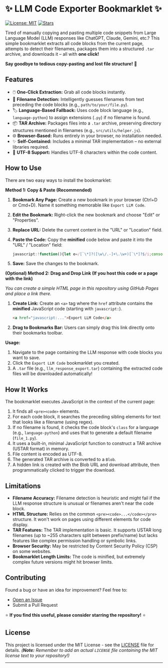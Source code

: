 # ✨ LLM Code Exporter Bookmarklet ✨

[![License: MIT](https://img.shields.io/badge/License-MIT-yellow.svg)](https://opensource.org/licenses/MIT)
[![Stars](https://img.shields.io/github/stars/gloryknight/IA_file_extractor?style=social)](https://github.com/gloryknight/IA_file_extractor/stargazers) <!-- **Important:** Update the URL! -->

Tired of manually copying and pasting multiple code snippets from Large Language Model (LLM) responses like ChatGPT, Claude, Gemini, etc.? This simple bookmarklet extracts all code blocks from the current page, attempts to detect their filenames, packages them into a structured `.tar` archive, and downloads it – all with **one click!**

**Say goodbye to tedious copy-pasting and lost file structure!** 🚀

<!-- 🖼️ **RECOMMENDATION:** Create a short GIF showing the bookmarklet in action (click -> download) and embed it here! -->
<!-- Example: ![Demo GIF](link-to-your-demo.gif) -->

## Features

*   🖱️ **One-Click Extraction:** Grab all code blocks instantly.
*   📄 **Filename Detection:** Intelligently guesses filenames from text preceding the code blocks (e.g., `path/to/your/file.py`).
*   🏷️ **Language-Based Fallback:** Uses code block language (e.g., `language-python`) to assign extensions (`.py`) if no filename is found.
*   📦 **TAR Archive:** Packages files into a `.tar` archive, preserving directory structures mentioned in filenames (e.g., `src/utils/helper.js`).
*   🌐 **Browser-Based:** Runs entirely in your browser, no installation needed.
*   ✨ **Self-Contained:** Includes a minimal TAR implementation – no external libraries required.
*   📝 **UTF-8 Support:** Handles UTF-8 characters within the code content.

## How to Use

There are two easy ways to install the bookmarklet:

**Method 1: Copy & Paste (Recommended)**

1.  **Bookmark Any Page:** Create a new bookmark in your browser (Ctrl+D or Cmd+D). Name it something memorable like `Export LLM Code`.
2.  **Edit the Bookmark:** Right-click the new bookmark and choose "Edit" or "Properties".
3.  **Replace URL:** Delete the current content in the "URL" or "Location" field.
4.  **Paste the Code:** Copy the **minified** code below and paste it into the "URL" / "Location" field:

    ```javascript
    javascript:!function(){let e=/[`\*]?([\w\/.-]+\.\w+)[`\*]?$/i;console.log("Bookmarklet: Starting code extraction...");let t=document.querySelectorAll("pre > code"),l=[],n=1;if(0===t.length){alert('Bookmarklet: No code blocks found using selector "pre > code".');return}if(t.forEach(t=>{let r=t.closest("pre");if(!r)return;let o=t.textContent;if(!o||""===o.trim()){console.log("Bookmarklet: Skipping empty code block.");return}let s="",$=r.previousElementSibling,i=0;for(;$&&i<3;){let a=$.textContent?.trim();if(a){let c=a.match(e);if(c&&c[1]&&c[1].length<150&&!c[1].includes(" ")&&c[1].includes(".")){s=c[1],console.log(`Bookmarklet: Found potential filename "${s}" in preceding element.`);break}}$=$.previousElementSibling,i++}if(!s){let u=".txt",p=Array.from(t.classList).find(e=>e.startsWith("language-"));if(p){let f=p.substring(9),g={python:".py",javascript:".js",html:".html",css:".css",bash:".sh",shell:".sh",java:".java",csharp:".cs",cpp:".cpp",c:".c",typescript:".ts",json:".json",yaml:".yaml",markdown:".md",sql:".sql",xml:".xml",dockerfile:".dockerfile",plaintext:".txt"};g[f]?u=g[f]:f&&(u="."+f)}s=`file_${n}${u}`,console.log(`Bookmarklet: Could not find filename, using default: "${s}"`)}s=s.replace(/^\/+/,"").replace(/\.\.\//g,""),l.push({name:s,content:o}),n++}),l.length>0)try{let r=function e(t){let l=[];function n(e,t){let l=[],n=0;for(let r=0;r<e.length&&n<t;r++){let o=e.charCodeAt(r);o<128?(l.push(o),n++):console.warn("Non-ASCII character skipped in TAR header string:",e[r])}for(;l.length<t;)l.push(0);return l}function r(e,t){let l=e.toString(8),r="0".repeat(t-1-l.length)+l+"\0";return n(r,t)}t.forEach(e=>{let t=function e(t){let l=[];for(let n=0;n<t.length;n++){let r=t.charCodeAt(n);r<128?l.push(r):r<2048?l.push(192|r>>6,128|63&r):r<65536?l.push(224|r>>12,128|r>>6&63,128|63&r):l.push(240|r>>18,128|r>>12&63,128|r>>6&63,128|63&r)}return l}(e.content),o=t.length,s=e.name,$="";if(s.length>100){let i=-1;for(let a=Math.min(s.length,155)-1;a>=0;a--)if("/"===s[a]){let c=s.substring(0,a),u=s.substring(a+1);if(c.length<=155&&u.length<=100){i=a;break}}-1!==i?($=s.substring(0,i),s=s.substring(i+1)):(console.warn(`Filename "${e.name}" too long and could not be split cleanly for TAR. Truncating.`),$=s.substring(0,155),s=s.substring(155,255))}let p=new Uint8Array(512),f=0;p.set(n(s,100),f),f+=100,p.set(r(parseInt("644",8),8),f),f+=8,p.set(r(0,8),f),f+=8,p.set(r(0,8),f),f+=8,p.set(r(o,12),f),f+=12,p.set(r(Math.floor(Date.now()/1e3),12),f),f+=12,p.set(n("        ",8),f),f+=8,p.set(n("0",1),f),f+=1,p.set(n("",100),f),f+=100,p.set(n("ustar\0",6),f),f+=6,p.set(n("00",2),f),f+=2,p.set(n("user",32),f),f+=32,p.set(n("group",32),f),f+=32,p.set(r(0,8),f),f+=8,p.set(r(0,8),f),f+=8,p.set(n($,155),f),f+=155;let g=0;for(let h=0;h<512;h++)g+=p[h];p.set(r(g,8),148),l.push(...p),l.push(...t);let _=(512-o%512)%512;for(let d=0;d<_;d++)l.push(0)});let o=new Uint8Array(512);return l.push(...o,...o),new Uint8Array(l)}(l),o=new Blob([r],{type:"application/x-tar"}),s=(document.title||"llm_export").replace(/[^a-z0-9_-]/gi,"_").replace(/_+/g,"_");s.length>50&&(s=s.substring(0,50)),s=s||"llm_code_export",s+=".tar",function e(t,l){let n=URL.createObjectURL(t),r=document.createElement("a");r.href=n,r.download=l,r.style.display="none",document.body.appendChild(r),r.click(),document.body.removeChild(r),URL.revokeObjectURL(n)}(o,s),alert(`Bookmarklet: Successfully packaged ${l.length} file(s) into "${s}".`)}catch($){console.error("Bookmarklet Error:",$),alert(`Bookmarklet: An error occurred during TAR creation or download: ${$.message}`)}else alert("Bookmarklet: No non-empty code blocks were found to package.")}();
    ```

5.  **Save:** Save the changes to the bookmark.

**(Optional) Method 2: Drag and Drop Link (If you host this code or a page with the link)**

*You can create a simple HTML page in this repository using GitHub Pages and place a link there.*

1.  **Create Link:** Create an `<a>` tag where the `href` attribute contains the **minified** JavaScript code (starting with `javascript:`).
    ```html
    <a href="javascript:...">Export LLM Code</a>
    ```
2.  **Drag to Bookmarks Bar:** Users can simply drag this link directly onto their bookmarks toolbar.

**Usage:**

1.  Navigate to the page containing the LLM response with code blocks you want to save.
2.  Click the `Export LLM Code` bookmarklet you created.
3.  A `.tar` file (e.g., `llm_response_export.tar`) containing the extracted code files will be downloaded automatically!

## How It Works

The bookmarklet executes JavaScript in the context of the current page:

1.  It finds all `<pre><code>` elements.
2.  For each code block, it searches the preceding sibling elements for text that looks like a filename (using regex).
3.  If no filename is found, it checks the code block's `class` for a language (e.g., `language-python`) and uses that to generate a default filename (`file_1.py`).
4.  It uses a built-in, minimal JavaScript function to construct a TAR archive (USTAR format) in memory.
5.  File content is encoded as UTF-8.
6.  The generated TAR archive is converted to a `Blob`.
7.  A hidden link is created with the Blob URL and download attribute, then programmatically clicked to trigger the download.

## Limitations

*   **Filename Accuracy:** Filename detection is heuristic and might fail if the LLM response structure is unusual or filenames aren't near the code block.
*   **HTML Structure:** Relies on the common `<pre><code>...</code></pre>` structure. It won't work on pages using different elements for code display.
*   **TAR Features:** The TAR implementation is basic. It supports USTAR long filenames (up to ~255 characters split between prefix/name) but lacks features like complex permission handling or symbolic links.
*   **Browser Security:** May be restricted by Content Security Policy (CSP) on some websites.
*   **Bookmarklet Length Limits:** The code is minified, but extremely complex future versions might hit browser limits.

## Contributing

Found a bug or have an idea for improvement? Feel free to:

*   [Open an Issue](https://github.com/YOUR_USERNAME/YOUR_REPOSITORY_NAME/issues) <!-- **Important:** Update the URL! -->
*   Submit a Pull Request

⭐️ **If you find this useful, please consider starring the repository!** ⭐️

## License

This project is licensed under the MIT License - see the [LICENSE](LICENSE) file for details.
*(**Note:** Remember to add an actual `LICENSE` file containing the MIT license text to your repository!)*

---